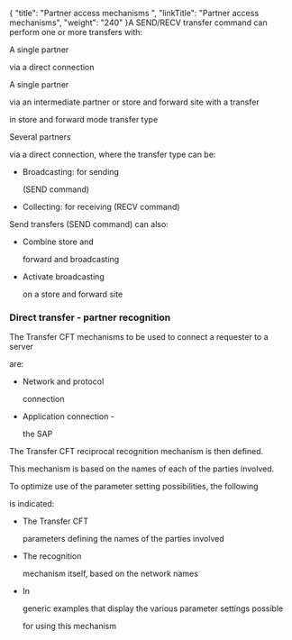 {
    "title": "Partner  access mechanisms ",
    "linkTitle": "Partner access mechanisms",
    "weight": "240"
}A SEND/RECV transfer command can perform one or more transfers with:

A single partner
via a direct connection

A single partner
via an intermediate partner or store and forward site with a transfer
in store and forward mode transfer type

Several partners
via a direct connection, where the transfer type can be:

-   Broadcasting: for sending
    (SEND command)
-   Collecting: for receiving (RECV command)

Send transfers (SEND command) can also:

-   Combine store and
    forward and broadcasting
-   Activate broadcasting
    on a store and forward site

### Direct transfer - partner recognition

The Transfer CFT mechanisms to be used to connect a requester to a server
are:

-   Network and protocol
    connection
-   Application connection -
    the SAP

The Transfer CFT reciprocal recognition mechanism is then defined.

This mechanism is based on the names of each of the parties involved.
To optimize use of the parameter setting possibilities, the following
is indicated:

-   The Transfer CFT
    parameters defining the names of the parties involved
-   The recognition
    mechanism itself, based on the network names
-   In
    generic examples that display the various parameter settings possible
    for using this mechanism
